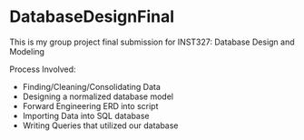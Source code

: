 # DatabaseDesignFinal

This is my group project final submission for INST327: Database Design and Modeling

Process Involved:
* Finding/Cleaning/Consolidating Data
* Designing a normalized database model
* Forward Engineering ERD into script
* Importing Data into SQL database
* Writing Queries that utilized our database
  
